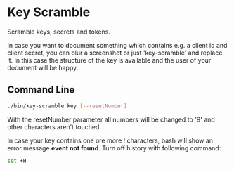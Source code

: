 # Key Scramble

Scramble keys, secrets and tokens.

In case you want to document something which contains e.g. a client id and client secret, you can blur a screenshot or just 'key-scramble' and replace it. In this case the structure of the key is available and the user of your document will be happy.

## Command Line

```sh
./bin/key-scramble key [--resetNumber]
```

With the resetNumber parameter all numbers will be changed to '9' and other characters aren't touched.

In case your key contains one ore more ! characters, bash will show an error message __event not found__. Turn off history with following command:

```sh
set +H
```